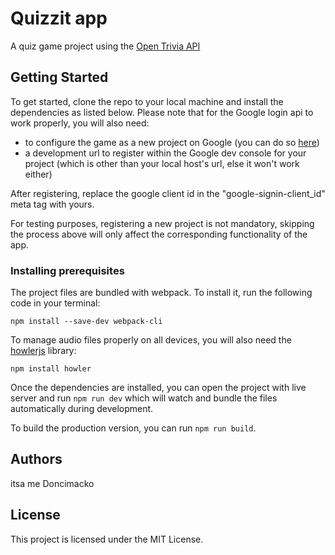 # Quizzit app

A quiz game project using the [Open Trivia API](https://opentdb.com/api_config.php)

## Getting Started

To get started, clone the repo to your local machine and install the dependencies as listed below. Please note that for the Google login api to work properly, you will also need:
* to configure the game as a new project on Google (you can do so [here](https://developers.google.com/identity/sign-in/web/sign-in))
* a development url to register within the Google dev console for your project (which is other than your local host's url, else it won't work either)

After registering, replace the google client id in the "google-signin-client_id" meta tag with yours.

For testing purposes, registering a new project is not mandatory, skipping the process above will only affect the corresponding functionality of the app.


### Installing prerequisites

The project files are bundled with webpack. To install it, run the following code in your terminal:

```
npm install --save-dev webpack-cli
```

To manage audio files properly on all devices, you will also need the [howlerjs](https://github.com/goldfire/howler.js) library:

```
npm install howler
```

Once the dependencies are installed, you can open the project with live server and run `npm run dev` which will watch and bundle the files automatically during development.

To build the production version, you can run `npm run build`.

## Authors

itsa me Doncimacko


## License

This project is licensed under the MIT License.
